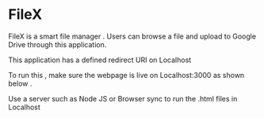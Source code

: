 # FileX
FileX is a smart file manager . Users can browse a file and upload to Google Drive through this application.

This application has a defined redirect URI on Localhost 

To run this , make sure the webpage is live on Localhost:3000 as shown below .

Use a server such as Node JS or Browser sync to run the .html files in Localhost


